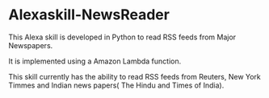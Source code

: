 # Alexaskill-NewsReader

This Alexa skill is developed in Python to read RSS feeds from Major Newspapers.
 
It is implemented using a Amazon Lambda function.

This skill currently has the ability to read RSS feeds from Reuters, New York Timmes and Indian news papers( The Hindu and Times of India).
